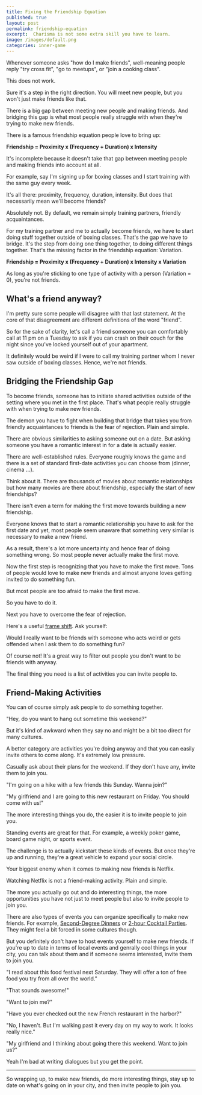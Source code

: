 ```yaml
---
title: Fixing the Friendship Equation
published: true
layout: post
permalink: friendship-equation
excerpt:  Charisma is not some extra skill you have to learn.
image: /images/default.png
categories: inner-game
---
```


Whenever someone asks "how do I make friends", well-meaning people reply "try cross fit", "go to meetups", or "join a cooking class".

This does not work. 

Sure it's a step in the right direction. You will meet new people, but you won't just make friends like that.

There is a big gap between meeting new people and making friends. And bridging this gap is what most people really struggle with when they're trying to make new friends.

There is a famous friendship equation people love to bring up:

**Friendship = Proximity x (Frequency + Duration) x Intensity**

It's incomplete because it doesn't take that gap between meeting people and making friends into account at all.

For example, say I'm signing up for boxing classes and I start training with the same guy every week. 

It's all there: proximity, frequency, duration, intensity. But does that necessarily mean we'll become friends? 

Absolutely not. By default, we remain simply training partners, friendly acquaintances.

For my training partner and me to actually become friends, we have to start doing stuff together outside of boxing classes. That's the gap we have to bridge. It's the step from doing one thing together, to doing different things together. That's the missing factor in the friendship equation: Variation.

**Friendship = Proximity x (Frequency + Duration) x Intensity x Variation**

As long as you're sticking to one type of activity with a person (Variation = 0), you're not friends.

## What's a friend anyway?

I'm pretty sure some people will disagree with that last statement. At the core of that disagreement are different definitions of the word "friend". 

So for the sake of clarity, let's call a friend someone you can comfortably call at 11 pm on a Tuesday to ask if you can crash on their couch for the night since you've locked yourself out of your apartment.

It definitely would be weird if I were to call my training partner whom I never saw outside of boxing classes. Hence, we're not friends.

## Bridging the Friendship Gap

To become friends, someone has to initiate shared activities outside of the setting where you met in the first place. That's what people really struggle with when trying to make new friends.

The demon you have to fight when building that bridge that takes you from friendly acquaintances to friends is the fear of rejection. Plain and simple. 

There are obvious similarities to asking someone out on a date. But asking someone you have a romantic interest in for a date is actually easier.

There are well-established rules. Everyone roughly knows the game and there is a set of standard first-date activities you can choose from (dinner, cinema ...). 

Think about it. There are thousands of movies about romantic relationships but how many movies are there about friendship, especially the start of new friendships?

There isn't even a term for making the first move towards building a new friendship. 

Everyone knows that to start a romantic relationship you have to ask for the first date and yet, most people seem unaware that something very similar is necessary to make a new friend.

As a result, there's a lot more uncertainty and hence fear of doing something wrong. So most people never actually make the first move.

Now the first step is recognizing that you have to make the first move. Tons of people would love to make new friends and almost anyone loves getting invited to do something fun.

But most people are too afraid to make the first move. 

So you have to do it.

Next you have to overcome the fear of rejection. 

Here's a useful [frame shift](/frames-and-heuristics). Ask yourself: 

Would I really want to be friends with someone who acts weird or gets offended when I ask them to do something fun?

Of course not! It's a great way to filter out people you don't want to be friends with anyway.

The final thing you need is a list of activities you can invite people to.

## Friend-Making Activities

You can of course simply ask people to do something together.

"Hey, do you want to hang out sometime this weekend?"

But it's kind of awkward when they say no and might be a bit too direct for many cultures.

A better category are activities you're doing anyway and that you can easily invite others to come along. It's extremely low pressure.

Casually ask about their plans for the weekend. If they don't have any, invite them to join you.

"I'm going on a hike with a few friends this Sunday. Wanna join?"

"My girlfriend and I are going to this new restaurant on Friday. You should come with us!"

The more interesting things you do, the easier it is to invite people to join you.

Standing events are great for that. For example, a weekly poker game, board game night, or sports event.

The challenge is to actually kickstart these kinds of events. But once they're up and running, they're a great vehicle to expand your social circle.

Your biggest enemy when it comes to making new friends is Netflix.

Watching Netflix is not a friend-making activity. Plain and simple.

The more you actually go out and do interesting things, the more opportunities you have not just to meet people but also to invite people to join you.

There are also types of events you can organize specifically to make new friends. For example, [Second-Degree Dinners](https://www.nateliason.com/blog/second-degree-dinners) or [2-hour Cocktail Parties](https://party.pro/book/). They might feel a bit forced in some cultures though.

But you definitely don't have to host events yourself to make new friends. If you're up to date in terms of local events and genrally cool things in your city, you can talk about them and if someone seems interested, invite them to join you.

"I read about this food festival next Saturday. They will offer a ton of free food you try from all over the world."

"That sounds awesome!"

"Want to join me?"

"Have you ever checked out the new French restaurant in the harbor?"

"No, I haven't. But I'm walking past it every day on my way to work. It looks really nice."

"My girlfriend and I thinking about going there this weekend. Want to join us?"

Yeah I'm bad at writing dialogues but you get the point.

---

So wrapping up, to make new friends, do more interesting things, stay up to date on what's going on in your city, and then invite people to join you.
